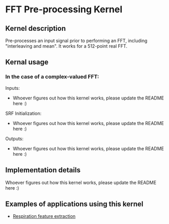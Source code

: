 # FFT Pre-processing Kernel

## Kernel description

Pre-processes an input signal prior to performing an FFT, including "interleaving and mean". It works for a 512-point real FFT.

## Kernal usage

### In the case of a complex-valued FFT:
Inputs:
* Whoever figures out how this kernel works, please update the README here :)

SRF Initialization:
* Whoever figures out how this kernel works, please update the README here :)

Outputs:
* Whoever figures out how this kernel works, please update the README here :)

## Implementation details

Whoever figures out how this kernel works, please update the README here :)

## Examples of applications using this kernel

* [Respiration feature extraction](https://eslgit.epfl.ch/esl/architectures-and-systems/accelerators/cgra/vwr2a_kernel_examples/-/tree/main/rsp_features_extraction/src/rsp_features.c)

